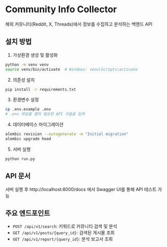 # Community Info Collector

해외 커뮤니티(Reddit, X, Threads)에서 정보를 수집하고 분석하는 백엔드 API

## 설치 방법

1. 가상환경 생성 및 활성화
```bash
python -m venv venv
source venv/bin/activate  # Windows: venv\Scripts\activate
```

2. 의존성 설치
```bash
pip install -r requirements.txt
```

3. 환경변수 설정
```bash
cp .env.example .env
# .env 파일을 열어 필요한 API 키들을 입력
```

4. 데이터베이스 마이그레이션
```bash
alembic revision --autogenerate -m "Initial migration"
alembic upgrade head
```

5. 서버 실행
```bash
python run.py
```

## API 문서

서버 실행 후 http://localhost:8000/docs 에서 Swagger UI를 통해 API 테스트 가능

## 주요 엔드포인트

- `POST /api/v1/search`: 키워드로 커뮤니티 검색 및 분석
- `GET /api/v1/posts/{query_id}`: 검색된 게시물 조회
- `GET /api/v1/report/{query_id}`: 분석 보고서 조회